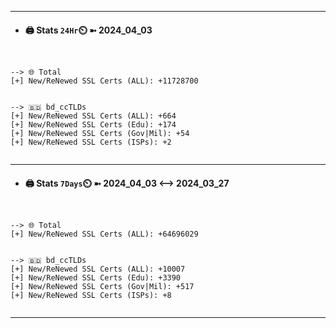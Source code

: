 

---
- #### 🖨️ **Stats** `24Hr`⏲️ ➼ 2024_04_03
```console


--> 🌐 Total
[+] New/ReNewed SSL Certs (ALL): +11728700


--> 🇧🇩 bd_ccTLDs
[+] New/ReNewed SSL Certs (ALL): +664
[+] New/ReNewed SSL Certs (Edu): +174
[+] New/ReNewed SSL Certs (Gov|Mil): +54
[+] New/ReNewed SSL Certs (ISPs): +2


```

---
- #### 🖨️ **Stats** `7Days`⏲️ ➼ 2024_04_03 <--> 2024_03_27
```console


--> 🌐 Total
[+] New/ReNewed SSL Certs (ALL): +64696029


--> 🇧🇩 bd_ccTLDs
[+] New/ReNewed SSL Certs (ALL): +10007
[+] New/ReNewed SSL Certs (Edu): +3390
[+] New/ReNewed SSL Certs (Gov|Mil): +517
[+] New/ReNewed SSL Certs (ISPs): +8


```

---

